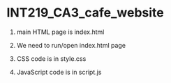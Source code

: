 # INT219_CA3_cafe_website

1. main HTML page is index.html

2. We need to run/open index.html page

3. CSS code is in style.css

4. JavaScript code is in script.js
